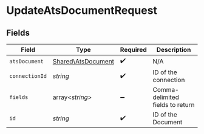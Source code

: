 # UpdateAtsDocumentRequest


## Fields

| Field                                                    | Type                                                     | Required                                                 | Description                                              |
| -------------------------------------------------------- | -------------------------------------------------------- | -------------------------------------------------------- | -------------------------------------------------------- |
| `atsDocument`                                            | [Shared\AtsDocument](../../Models/Shared/AtsDocument.md) | :heavy_check_mark:                                       | N/A                                                      |
| `connectionId`                                           | *string*                                                 | :heavy_check_mark:                                       | ID of the connection                                     |
| `fields`                                                 | array<*string*>                                          | :heavy_minus_sign:                                       | Comma-delimited fields to return                         |
| `id`                                                     | *string*                                                 | :heavy_check_mark:                                       | ID of the Document                                       |